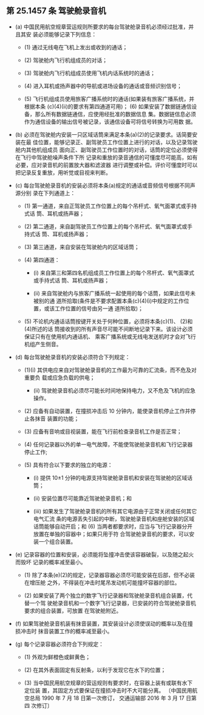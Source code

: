 ## 第 25.1457 条 驾驶舱录音机

- (a) 中国民用航空规章营运规则所要求的每台驾驶舱录音机必须经过批准，并且其安 装必须能够记录下列信息：
  + (1) 通过无线电在飞机上发出或收到的通话；

  + (2) 驾驶舱内飞行机组成员的对话；

  + (3) 驾驶舱内飞行机组成员使用飞机内话系统时的通话；

  + (4) 进入耳机或扬声器中的导航或进场设备的通话或音频识别信号；

  + (5) 飞行机组成员使用旅客广播系统时的通话(如果装有旅客广播系统，并根据本条 (c)(4)(ii)的要求有第四通道可用)；
(6) 如果安装了数据链通信设备，那么所有数据链通信，应使用经批准的数据信息 集。数据链信息必须作为通信设备的输出信号被记录，该通信设备可将信号转换为可用数 据。

- (b) 必须在驾驶舱内安装一只区域话筒来满足本条(a)(2)的记录要求。话简要安装在最 佳位置，能够记录正、副驾驶员工作位置上进行的对话，以及记录驾驶舱内其他机组成员 面向正、副驾驶员工作位置时的对话，话筒的定位必须使得在飞行中驾驶舱噪声条件下所 记录和重放的录音通信的可懂度尽可能高，如有必要，应对录音机的前置放大器和滤波器 进行调整或补偿。评价可懂度时可以把记录反复重放，用听觉或目视来判断。

- (c) 每台驾驶舱录音机的安装必须将本条(a)规定的通话或音频信号根据不同声源分别 录在下列通道上：

  + (1) 第一通道，来自正驾驶员工作位置上的每个吊杆式、氧气面罩式或手持式话 筒、耳机或扬声器；

  + (2) 第二通道，来自副驾驶员工作位置上的每个吊杆式、氧气面罩式或手持式话 筒、耳机或扬声器；

  + (3) 第三通道，来自安装在驾驶舱内的区域话筒；

  + (4) 第四通道：
    * (i) 来自第三和第四名机组成员工作位置上的每个吊杆式、氧气面罩式或手持式话 筒、耳机或扬声器；

    * (ii) 来自驾驶舱内与旅客广播系统一起使用的每个话筒，如果此信号未被别的通 道所拾取(条件是不要求配置本条(c)(4)(i)中规定的工作位置，或该工作位置的信号由另一通 道所拾取)；

  + (5) 不论机内通话话筒按键开关处于何种位置，必须将本条(c)(1)、 (2)和(4)所述的话 筒接收到的所有声音尽可能不间断地记录下来。该设计必须保证只有在使用机内通话机、 乘客广播系统或无线电发送机时才会对飞行机组产生侧音。

- (d) 每台驾驶舱录音机的安装必须符合下列规定：
  + (1)(i) 其供电应来自对驾驶舱录音机的工作最为可靠的汇流条，而不危及对重要负 载或应急负载的供电；
    * (ii) 驾驶舱录音机必须尽可能长时间地保持电力，又不危及飞机的应急操作。
  + (2) 应备有自动装置，在撞损冲击后 10 分钟内，能使录音机停止工作并停止各抹音 装置的功能；

  + (3) 应备有音响或目视装置，能在飞行前检查录音机工作是否正常；

  + (4) 任何记录器以外的单一电气故障，不能使驾驶舱录音机和飞行记录器停止工作;

  + (5) 具有符合以下要求的独立的电源：
    * (i) 提供 10±1 分钟的电源支持驾驶舱录音机和安装在驾驶舱的区域话筒；

    * (ii) 安装位置尽可能靠近驾驶舱录音机；和

    * (iii) 如果发生了驾驶舱录音机的所有其它电源由于正常关闭或任何其它电气汇流 条的电源丢失引起的中断，驾驶舱录音机和座舱安装的区域话筒能够自动开启；和
(6) 当两者都要求时，应当与飞行记录器分开放置在单独的容器中；如果只用于符 合驾驶舱录音机的要求，可以安装一个组合装置。

- (e) 记录容器的位置和安装，必须能将坠撞冲击使该容器破裂，以及随之起火而毁坏 记录的概率减至最小。
  + (1) 除了本条(e)(2)的规定，记录器容器必须尽可能安装在后部，但不必装在增压舱 之外，不得装在冲击时尾吊发动机可能撞坏容器的部位。

  + (2) 如果安装了两个独立的数字飞行记录器和驾驶舱录音机组合装置，代替一个驾 驶舱录音机和一个数字飞行记录器，已安装的符合驾驶舱录音机要求的组合装置，可放置 在驾驶舱附近。

- (f) 如果驾驶舱录音机装有抹音装置，其安装设计必须使误动的概率以及在撞损冲击时 抹音装置工作的概率减至最小。

- (g) 每个记录容器必须符合下列规定：

  + (1) 外观为鲜橙色或鲜黄色；

  + (2) 在其外表面固定有反射条，以利于发现它在水下的位置；

  + (3) 当中国民用航空规章的营运规则有要求时，在容器上装有或联有水下定位装 置，其固定方式要保证在撞损冲击时不大可能分离。
〔中国民用航空总局 1990 年 7 月 18 日第一次修订， 交通运输部 2016 年 3 月 17 日第四
次修订〕
